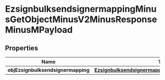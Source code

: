
# EzsignbulksendsignermappingMinusGetObjectMinusV2MinusResponseMinusMPayload

## Properties
Name | Type | Description | Notes
------------ | ------------- | ------------- | -------------
**objEzsignbulksendsignermapping** | [**EzsignbulksendsignermappingMinusResponseCompound**](EzsignbulksendsignermappingMinusResponseCompound.md) |  | 



